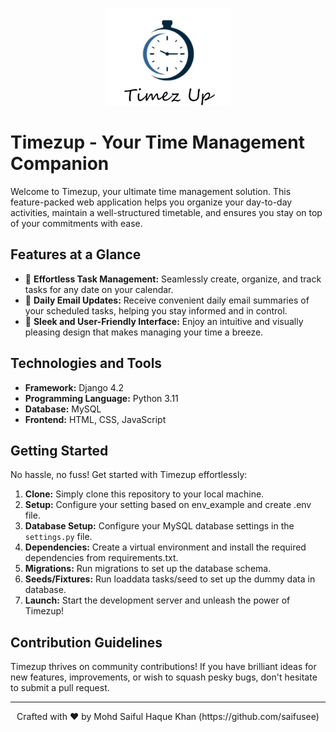 <p align="center">
  <img src="tasks/static/tasks/images/favicon.png" alt="Timezup Logo" width="200">
</p>

# Timezup - Your Time Management Companion

Welcome to Timezup, your ultimate time management solution. This feature-packed web application helps you organize your day-to-day activities, maintain a well-structured timetable, and ensures you stay on top of your commitments with ease.

## Features at a Glance

- 📅 **Effortless Task Management:** Seamlessly create, organize, and track tasks for any date on your calendar.
- 📧 **Daily Email Updates:** Receive convenient daily email summaries of your scheduled tasks, helping you stay informed and in control.
- 🎨 **Sleek and User-Friendly Interface:** Enjoy an intuitive and visually pleasing design that makes managing your time a breeze.

## Technologies and Tools

- **Framework:** Django 4.2
- **Programming Language:** Python 3.11
- **Database:** MySQL
- **Frontend:** HTML, CSS, JavaScript

## Getting Started

No hassle, no fuss! Get started with Timezup effortlessly:

1. **Clone:** Simply clone this repository to your local machine.
2. **Setup:** Configure your setting based on env_example and create .env file.
3. **Database Setup:** Configure your MySQL database settings in the `settings.py` file.
4. **Dependencies:** Create a virtual environment and install the required dependencies from requirements.txt.
5. **Migrations:** Run migrations to set up the database schema.
6. **Seeds/Fixtures:** Run loaddata tasks/seed to set up the dummy data in database.
7. **Launch:** Start the development server and unleash the power of Timezup!

## Contribution Guidelines

Timezup thrives on community contributions! If you have brilliant ideas for new features, improvements, or wish to squash pesky bugs, don't hesitate to submit a pull request.


---

<p align="center">
  Crafted with ❤️ by Mohd Saiful Haque Khan (https://github.com/saifusee)
</p>

